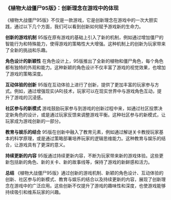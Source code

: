 ### 《植物大战僵尸95版》：创新理念在游戏中的体现

《植物大战僵尸95版》不仅是一款游戏，它是创新理念在游戏中的一次大胆实践，通过以下几个方面，我们可以看到创新如何赋予游戏新的生命力。

**创新的游戏机制**
95版在原有游戏的基础上引入了新的机制，例如通过增加僵尸的智能行为和特殊能力，使得游戏的策略性大大增强。这种机制上的创新为玩家带来了全新的挑战和乐趣。

**角色设计的新颖性**
在角色设计上，95版推出了全新的植物和僵尸角色，每个角色都有独特的外观和能力。这种新颖的角色设计不仅丰富了游戏的视觉效果，也增加了游戏的策略深度。

**互动体验的创新**
95版在互动体验上进行了创新，提供了更加丰富的玩家参与方式。例如，通过增强现实(AR)技术，玩家可以在现实世界中与游戏角色互动，提升了游戏的沉浸感。

**社区参与的新模式**
游戏鼓励玩家参与到游戏的创新过程中来，如通过社区投票决定新角色的设计，或是通过玩家反馈来调整游戏平衡。这种社区参与的新模式，让玩家成为游戏创新的一部分。

**教育与娱乐的结合**
95版在创新中融入了教育元素，例如通过解谜关卡教授玩家基本的科学原理，或是通过策略部署培养玩家的逻辑思维能力。这种教育与娱乐的结合，让游戏具有了更深的意义。

**持续更新的内容**
95版通过持续更新内容，不断为玩家带来新的游戏体验。这些更新包括新的角色、新的关卡、新的故事线等，保持了游戏的新鲜感和活力。

**总结**
《植物大战僵尸95版》通过创新的游戏机制、新颖的角色设计、互动体验的创新、社区参与的新模式、教育与娱乐的结合以及持续更新的内容，展现了创新理念在游戏中的广泛应用。这些创新不仅提升了游戏的趣味性和深度，也使游戏能够持续吸引和维系玩家的兴趣。